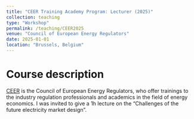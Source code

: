 ```yaml
---
title: "CEER Training Academy Program: Lecturer (2025)"
collection: teaching
type: "Workshop"
permalink: /teaching/CEER2025
venue: "Council of European Energy Regulators"
date: 2025-01-01
location: "Brussels, Belgium"
---
```


Course description 
======
[CEER](https://ceertraining.eu/course/electricity-market-design) is the Council of European Energy Regulators, who offer trainings to the industry regulation professionals and academics in the field of energy economics. 
I was invited to give a 1h lecture on the “Challenges of the future electricity market design”.
